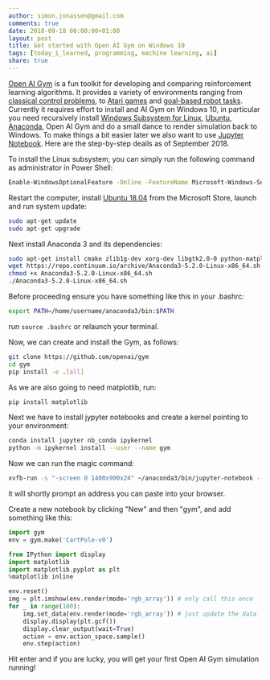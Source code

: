 ```yaml
---
author: simon.jonassen@gmail.com
comments: true
date: 2018-09-18 00:00:00+01:00
layout: post
title: Get started with Open AI Gym on Windows 10
tags: [today_i_learned, programming, machine learning, ai]
share: true
---
```



[Open AI Gym](https://gym.openai.com/) is a fun toolkit for developing and comparing reinforcement learning algorithms. It provides a variety of environments ranging from [classical control problems](https://gym.openai.com/envs/#classic_control), to [Atari games](https://gym.openai.com/envs/#atari) and [goal-based robot tasks](https://gym.openai.com/envs/#robotics). Currently it requires effort to install and AI Gym on Windows 10, in particular you need recursively install [Windows Subsystem for Linux](https://docs.microsoft.com/en-us/windows/wsl/install-win10), [Ubuntu](https://www.ubuntu.com), [Anaconda](https://www.anaconda.com), Open AI Gym and do a small dance to render simulation back to Windows. To make things a bit easier later we also want to use [Jupyter Notebook](http://jupyter.org/). Here are the step-by-step deails as of September 2018.

To install the Linux subsystem, you can simply run the following command as administrator in Power Shell:

```bash
Enable-WindowsOptionalFeature -Online -FeatureName Microsoft-Windows-Subsystem-Linux
```

Restart the computer, install [Ubuntu 18.04](https://www.microsoft.com/en-us/p/ubuntu-1804-lts/9n9tngvndl3q) from the Microsoft Store, launch and run system update:

```bash
sudo apt-get update
sudo apt-get upgrade
```

Next install Anaconda 3 and its dependencies:

```bash
sudo apt-get install cmake zlib1g-dev xorg-dev libgtk2.0-0 python-matplotlib swig python-opengl xvfb
wget https://repo.continuum.io/archive/Anaconda3-5.2.0-Linux-x86_64.sh
chmod +x Anaconda3-5.2.0-Linux-x86_64.sh
./Anaconda3-5.2.0-Linux-x86_64.sh
```

Before proceeding ensure you have something like this in your .bashrc:

```bash
export PATH=/home/username/anaconda3/bin:$PATH
```

run `source .bashrc` or relaunch your terminal.

Now, we can create and install the Gym, as follows:

```bash
git clone https://github.com/openai/gym
cd gym
pip install -e .[all]
```

As we are also going to need matplotlib, run:
```bash
pip install matplotlib
```

Next we have to install jypyter notebooks and create a kernel pointing to your environment:

```bash
conda install jupyter nb_conda ipykernel
python -m ipykernel install --user --name gym
```

Now we can run the magic command:

```bash
xvfb-run -s "-screen 0 1400x900x24" ~/anaconda3/bin/jupyter-notebook --allow-root --no-browser
```

it will shortly prompt an address you can paste into your browser. 

Create a new notebook by clicking "New" and then "gym", and add something like this:

```python
import gym
env = gym.make('CartPole-v0')

from IPython import display
import matplotlib
import matplotlib.pyplot as plt
%matplotlib inline

env.reset()
img = plt.imshow(env.render(mode='rgb_array')) # only call this once
for _ in range(100):
    img.set_data(env.render(mode='rgb_array')) # just update the data
    display.display(plt.gcf())
    display.clear_output(wait=True)
    action = env.action_space.sample()
    env.step(action)
```

Hit enter and if you are lucky, you will get your first Open AI Gym simulation running!
